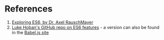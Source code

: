 # References
1. [Exploring ES6, by Dr. Axel RauschMayer](http://exploringjs.com/es6/)
2. [Luke Hoban's GitHub repo on ES6 features](https://github.com/lukehoban/es6features#readme) - a version can also be found in the [Babel.js site](https://babeljs.io/learn-es2015/#ecmascript-2015-features-modules)